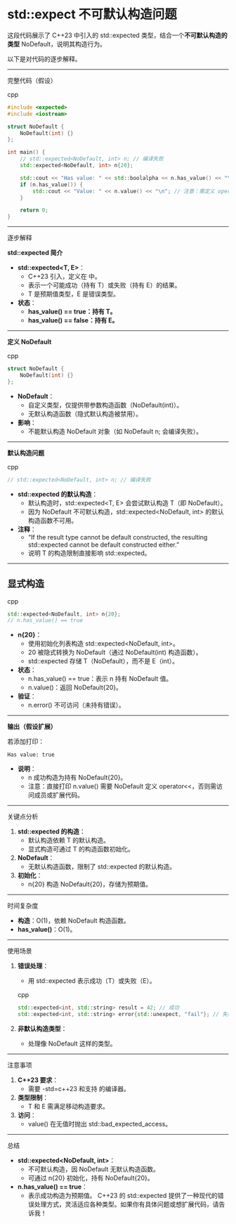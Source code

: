 # std::expect 不可默认构造问题

这段代码展示了 C++23 中引入的 std::expected 类型，结合一个**不可默认构造的类型** NoDefault，说明其构造行为。

以下是对代码的逐步解释。

------

完整代码（假设）

cpp

```cpp
#include <expected>
#include <iostream>

struct NoDefault {
    NoDefault(int) {}
};

int main() {
    // std::expected<NoDefault, int> n; // 编译失败
    std::expected<NoDefault, int> n{20};

    std::cout << "Has value: " << std::boolalpha << n.has_value() << "\n";
    if (n.has_value()) {
        std::cout << "Value: " << n.value() << "\n"; // 注意：需定义 operator<<
    }

    return 0;
}
```

------

逐步解释

**std::expected 简介**

- **std::expected<T, E>**：
  - C++23 引入，定义在 <expected> 中。
  - 表示一个可能成功（持有 T）或失败（持有 E）的结果。
  - T 是预期值类型，E 是错误类型。
- **状态**：
  - **has_value() == true：持有 T。**
  - **has_value() == false：持有 E。**

------

**定义 NoDefault**

cpp

```cpp
struct NoDefault {
    NoDefault(int) {}
};
```

- **NoDefault**：
  - 自定义类型，仅提供带参数构造函数（NoDefault(int)）。
  - 无默认构造函数（隐式默认构造被禁用）。
- **影响**：
  - 不能默认构造 NoDefault 对象（如 NoDefault n; 会编译失败）。

------

**默认构造问题**

cpp

```cpp
// std::expected<NoDefault, int> n; // 编译失败
```

- **std::expected 的默认构造**：
  - 默认构造时，std::expected<T, E> 会尝试默认构造 T（即 NoDefault）。
  - 因为 NoDefault 不可默认构造，std::expected<NoDefault, int> 的默认构造函数不可用。
- **注释**：
  - “If the result type cannot be default constructed, the resulting std::expected cannot be default constructed either.”
  - 说明 T 的构造限制直接影响 std::expected。

------

## **显式构造**

cpp

```cpp
std::expected<NoDefault, int> n{20};
// n.has_value() == true
```

- **n{20}**：
  - 使用初始化列表构造 std::expected<NoDefault, int>。
  - 20 被隐式转换为 NoDefault（通过 NoDefault(int) 构造函数）。
  - std::expected 存储 T（NoDefault），而不是 E（int）。
- **状态**：
  - n.has_value() == true：表示 n 持有 NoDefault 值。
  - n.value()：返回 NoDefault{20}。
- **验证**：
  - n.error() 不可访问（未持有错误）。

------

**输出（假设扩展）**

若添加打印：

```text
Has value: true
```

- **说明**：
  - n 成功构造为持有 NoDefault{20}。
  - 注意：直接打印 n.value() 需要 NoDefault 定义 operator<<，否则需访问成员或扩展代码。

------

关键点分析

1. **std::expected 的构造**：
   - 默认构造依赖 T 的默认构造。
   - 显式构造可通过 T 的构造函数初始化。
2. **NoDefault**：
   - 无默认构造函数，限制了 std::expected 的默认构造。
3. **初始化**：
   - n{20} 构造 NoDefault{20}，存储为预期值。

------

时间复杂度

- **构造**：O(1)，依赖 NoDefault 构造函数。
- **has_value()**：O(1)。

------

使用场景

1. **错误处理**：

   - 用 std::expected 表示成功（T）或失败（E）。

   cpp

   ```cpp
   std::expected<int, std::string> result = 42; // 成功
   std::expected<int, std::string> error{std::unexpect, "fail"}; // 失败
   ```

2. **非默认构造类型**：

   - 处理像 NoDefault 这样的类型。

------

注意事项

1. **C++23 要求**：
   - 需要 -std=c++23 和支持 <expected> 的编译器。
2. **类型限制**：
   - T 和 E 需满足移动构造要求。
3. **访问**：
   - value() 在无值时抛出 std::bad_expected_access。

------

总结

- **std::expected<NoDefault, int>**：
  - 不可默认构造，因 NoDefault 无默认构造函数。
  - 可通过 n{20} 初始化，持有 NoDefault{20}。
- **n.has_value() == true**：
  - 表示成功构造为预期值。 C++23 的 std::expected 提供了一种现代的错误处理方式，灵活适应各种类型。如果你有具体问题或想扩展代码，请告诉我！